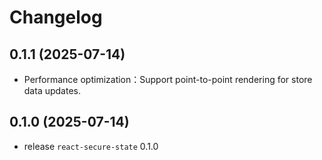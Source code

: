 # Changelog

## 0.1.1 (2025-07-14)

- Performance optimization：Support point-to-point rendering for store data updates.

## 0.1.0 (2025-07-14)

- release `react-secure-state` 0.1.0




